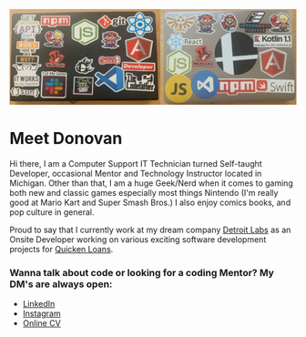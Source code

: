 
![laptop](laptops.png)

# Meet Donovan  
Hi there, I am a Computer Support IT Technician turned Self-taught Developer, occasional Mentor and Technology Instructor located in Michigan. Other than that, I am a huge Geek/Nerd when it comes to gaming both new and classic games especially most things Nintendo (I'm really good at Mario Kart and Super Smash Bros.) I also enjoy comics books, and pop culture in general.

Proud to say that I  currently work at my dream company [Detroit Labs](https://www.detroitlabs.com) as an Onsite Developer working on various exciting software development projects for [Quicken Loans](https://www.quickenloans.com).

### Wanna talk about code or looking for a coding Mentor? My DM's are always open: 
* [LinkedIn](https://www.linkedin.com/in/browncdonovan/)
* [Instagram](https://www.instagram.com/brown_c_donovan/)
* [Online CV](https://cv.browncdonovan.com)

<!--
**DCbrown/DCbrown** is a ✨ _special_ ✨ repository because its `README.md` (this file) appears on your GitHub profile.

Here are some ideas to get you started:

- 🔭 I’m currently working on ...
- 🌱 I’m currently learning ...
- 👯 I’m looking to collaborate on ...
- 🤔 I’m looking for help with ...
- 💬 Ask me about ...
- 📫 How to reach me: ...
- 😄 Pronouns: ...
- ⚡ Fun fact: ...
-->
